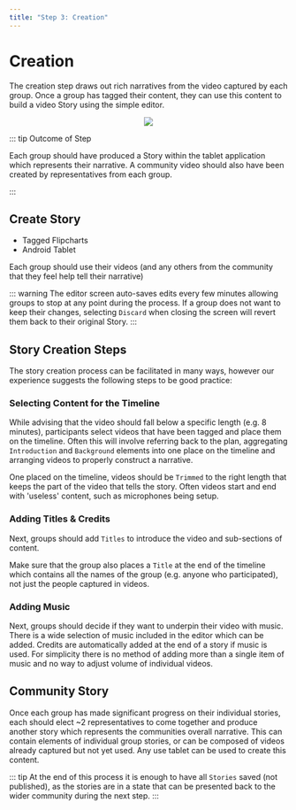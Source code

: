 ```yaml
---
title: "Step 3: Creation"
---
```


<ReadTime />

<Steps :step="3"/>

# Creation

<Leader>

The creation step draws out rich narratives from the video captured by each group. Once a group has tagged their content, they can use this content to build a video Story using the simple editor.

<div style="text-align:center">
<img src="/imgs/creation.svg" />
</div>

</Leader>

::: tip Outcome of Step

Each group should have produced a Story within the tablet application which represents their narrative. A community video should also have been created by representatives from each group.

:::

<TimeGuide time="3-4 hours">

## Create Story

</TimeGuide>

<Materials>

- Tagged Flipcharts
- Android Tablet

</Materials>


<App />
<Dashboard />
<Paper />

Each group should use their videos (and any others from the community that they feel help tell their narrative) 

::: warning
The editor screen auto-saves edits every few minutes allowing groups to stop at any point during the process. If a group does not want to keep their changes, selecting `Discard` when closing the screen will revert them back to their original Story.
:::

## Story Creation Steps

The story creation process can be facilitated in many ways, however our experience suggests the following steps to be good practice:

### Selecting Content for the Timeline

While advising that the video should fall below a specific length (e.g. 8 minutes), participants select videos that have been tagged and place them on the timeline. Often this will involve referring back to the plan, aggregating `Introduction` and `Background` elements into one place on the timeline and arranging videos to properly construct a narrative.

One placed on the timeline, videos should be `Trimmed` to the right length that keeps the part of the video that tells the story. Often videos start and end with 'useless' content, such as microphones being setup.

### Adding Titles & Credits

Next, groups should add `Titles` to introduce the video and sub-sections of content.

Make sure that the group also places a `Title` at the end of the timeline which contains all the names of the group (e.g. anyone who participated), not just the people captured in videos.

### Adding Music

Next, groups should decide if they want to underpin their video with music. There is a wide selection of music included in the editor which can be added. Credits are automatically added at the end of a story if music is used. For simplicity there is no method of adding more than a single item of music and no way to adjust volume of individual videos.

## Community Story

Once each group has made significant progress on their individual stories, each should elect ~2 representatives to come together and produce another story which represents the communities overall narrative. This can contain elements of individual group stories, or can be composed of videos already captured but not yet used. Any use tablet can be used to create this content.

::: tip
At the end of this process it is enough to have all `Stories` saved (not published), as the stories are in a state that can be presented back to the wider community during the next step.
:::